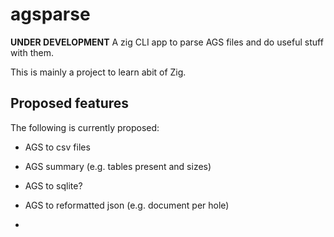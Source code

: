 # agsparse
**UNDER DEVELOPMENT**
A zig CLI app to parse AGS files and do useful stuff with them.

This is mainly a project to learn abit of Zig.

## Proposed features
The following is currently proposed:

+ AGS to csv files
+ AGS summary (e.g. tables present and sizes)
+ AGS to sqlite?
+ AGS to reformatted json (e.g. document per hole)

+ 

